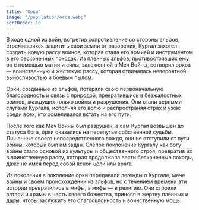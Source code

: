 ```yaml
---
title: "Орки"
image: "/population/orcs.webp"
sortOrder: 10
---
```


В ходе одной из войн, встретив сопротивление со стороны эльфов,
стремившихся защитить свои земли от разорения, Кургал захотел
создать новую рассу воинов, которая стала его армией и инструментом
в его бесконечных походах. Из пленных эльфов, противостоявших ему,
он с помощью магии и силы, заложенной в Меч Войны, сотворил орков
— воинственную и жестокую рассу, которая отличалась невероятной
выносливостью и боевым пылом.

Орки, созданные из эльфов, потеряли свою первоначальную
благородность и связь с природой, превратившись в безжалостных
воинов, жаждущих только войны и разрушения. Они стали верными
слугами Кургала, исполняя его волю и распространяя страх и ужас
среди всех, кто осмеливался встать на его пути.

После того как Меч Войны был разрушен, а сам Кургал возвышен до
статуса бога, орки оказались на перепутье собственной судьбы.
Лишенные своего непосредственного вождя, они не отступили от пути
войны, который был им задан. Слепое поклонение Кургалу как богу
войны стало основой их культуры и общественного строя, превратив их
в воинственную рассу, которая продолжала вести бесконечные походы,
даже не имея перед собой ясной цели или врага.

Из поколения в поколение орки передавали легенды о Кургале, мече
войны и своем происхождении из эльфов, но с течением времени эти
истории превратились в мифы, а мифы — в религию. Они строили
алтари и храмы в честь своего божества, принося в жертву пленных и
дары, чтобы заслужить его благосклонность и воинственную мощь.